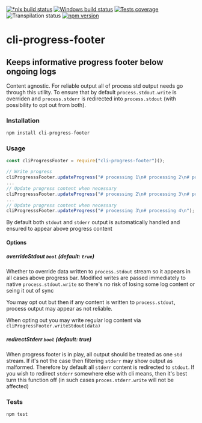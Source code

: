 [![*nix build status][nix-build-image]][nix-build-url]
[![Windows build status][win-build-image]][win-build-url]
[![Tests coverage][cov-image]][cov-url]
![Transpilation status][transpilation-image]
[![npm version][npm-image]][npm-url]

# cli-progress-footer

## Keeps informative progress footer below ongoing logs

Content agnostic. For reliable output all of process std output needs go through this utility. To ensure that by default `process.stdout.write` is overriden and `process.stderr` is redirected into `process.stdout` (with possibility to opt out from both).

### Installation

```sh
npm install cli-progress-footer
```

### Usage

```javascript
const cliProgressFooter = require("cli-progress-footer")();

// Write progress
cliProgresssFooter.updateProgress("# processing 1\n# processing 2\n# processing 3\n");
...
// Update progress content when necessary
cliProgresssFooter.updateProgress("# processing 2\n# processing 3\n# processing 4\n");
...
// Update progress content when necessary
cliProgresssFooter.updateProgress("# processing 3\n# processing 4\n");
```

By default both `stdout` and `stderr` output is automatically handled and ensured to appear above progress content

#### Options

##### overrideStdout `bool` _(default: `true`)_

Whether to override data written to `process.stdout` stream so it appears in all cases above progress bar.
Modified writes are passed immediately to native `process.stdout.write` so there's no risk of losing some log content or seing it out of sync

You may opt out but then if any content is written to `process.stdout`, process output may appear as not reliable.

When opting out you may write regular log content via `cliProgressFooter.writeStdout(data)`

##### redirectStderr `bool` _(default: true)_

When progress footer is in play, all output should be treated as one `std` stream. If it's not the case then
filtering `stderr` may show output as malformed. Therefore by default all `stderr` content is redirected to `stdout`.
If you wish to redirect `stderr` somewhere else with cli means, then it's best turn this function off (in such cases `proces.stderr.write` will not be affected)

### Tests

```sh
npm test
```

[nix-build-image]: https://semaphoreci.com/api/v1/medikoo-org/cli-progress-footer/branches/master/shields_badge.svg
[nix-build-url]: https://semaphoreci.com/medikoo-org/cli-progress-footer
[win-build-image]: https://ci.appveyor.com/api/projects/status/vd4sssfcobhbiwsj?svg=true
[win-build-url]: https://ci.appveyor.com/project/medikoo/cli-progress-footer
[cov-image]: https://img.shields.io/codecov/c/github/medikoo/cli-progress-footer.svg
[cov-url]: https://codecov.io/gh/medikoo/cli-progress-footer
[transpilation-image]: https://img.shields.io/badge/transpilation-free-brightgreen.svg
[npm-image]: https://img.shields.io/npm/v/cli-progress-footer.svg
[npm-url]: https://www.npmjs.com/package/cli-progress-footer
